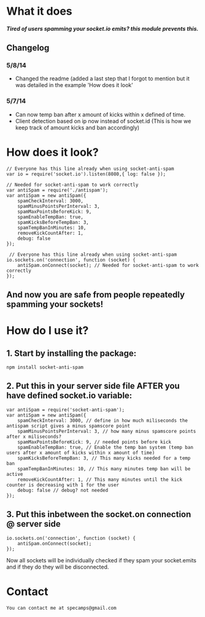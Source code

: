 # What it does

##### Tired of users spamming your socket.io emits? this module prevents this. #####

## Changelog

### 5/8/14
 - Changed the readme (added a last step that I forgot to mention but it was detailed in the example 'How does it look'
 
### 5/7/14
 - Can now temp ban after x amount of kicks within x defined of time.
 - Client detection based on ip now instead of socket.id (This is how we keep track of amount kicks and ban accordingly)

 
# How does it look?
	// Everyone has this line already when using socket-anti-spam
	var io = require('socket.io').listen(8080,{ log: false });

	// Needed for socket-anti-spam to work correctly
	var antiSpam = require('./antispam');
	var antiSpam = new antiSpam({
		spamCheckInterval: 3000,
		spamMinusPointsPerInterval: 3,
		spamMaxPointsBeforeKick: 9,
		spamEnableTempBan: true,
		spamKicksBeforeTempBan: 3,
		spamTempBanInMinutes: 10,
		removeKickCountAfter: 1,
		debug: false
	});

	 // Everyone has this line already when using socket-anti-spam
	io.sockets.on('connection', function (socket) {
		antiSpam.onConnect(socket); // Needed for socket-anti-spam to work correctly
	});

## And now you are safe from people repeatedly spamming your sockets!


#  How do I use it?

## 1. Start by installing the package:
    npm install socket-anti-spam

## 2. Put this in your server side file AFTER you have defined socket.io variable:
	var antiSpam = require('socket-anti-spam');
	var antiSpam = new antiSpam({
		spamCheckInterval: 3000, // define in how much miliseconds the antispam script gives a minus spamscore point
		spamMinusPointsPerInterval: 3, // how many minus spamscore points after x miliseconds?
		spamMaxPointsBeforeKick: 9, // needed points before kick
		spamEnableTempBan: true, // Enable the temp ban system (temp ban users after x amount of kicks within x amount of time)
		spamKicksBeforeTempBan: 3, // This many kicks needed for a temp ban
		spamTempBanInMinutes: 10, // This many minutes temp ban will be active
		removeKickCountAfter: 1, // This many minutes until the kick counter is decreasing with 1 for the user
		debug: false // debug? not needed
	});
	
## 3. Put this inbetween the socket.on connection @ server side
	io.sockets.on('connection', function (socket) {
		antiSpam.onConnect(socket);
	});
	
Now all sockets will be individually checked if they spam your socket.emits and if they do they will be disconnected.

# Contact
    You can contact me at specamps@gmail.com